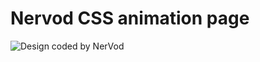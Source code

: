 # Nervod CSS animation page

<!-- ![Design coded by NerVod](Capture1.PNG)
![Design coded by NerVod](Capture2.PNG) -->
![Design coded by NerVod](Capture3.PNG)